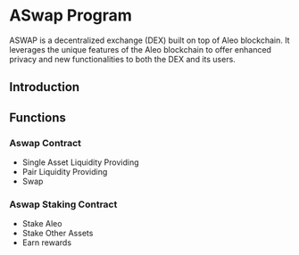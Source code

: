 # ASwap Program

ASWAP is a decentralized exchange (DEX) built on top of Aleo blockchain. It leverages the unique features of the Aleo blockchain to offer enhanced privacy and new functionalities to both the DEX and its users.

## Introduction

## Functions

### Aswap Contract
- Single Asset Liquidity Providing
- Pair Liquidity Providing
- Swap


### Aswap Staking Contract
- Stake Aleo
- Stake Other Assets
- Earn rewards
